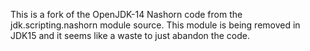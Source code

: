 This is a fork of the OpenJDK-14 Nashorn code from the jdk.scripting.nashorn module source.
This module is being removed in JDK15 and it seems like a waste to just abandon the code.
